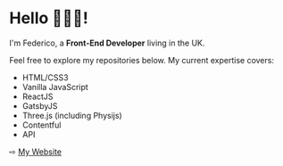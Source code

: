 # Hello 👨🏼‍💻!

I'm Federico, a **Front-End Developer** living in the UK.

Feel free to explore my repositories below.
My current expertise covers:
- HTML/CSS3
- Vanilla JavaScript
- ReactJS
- GatsbyJS
- Three.js (including Physijs)
- Contentful
- API

⇨ [My Website](https://www.fcipriani.com)

